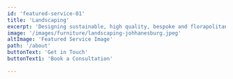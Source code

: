 ```yaml
---
id: 'featured-service-01'
title: 'Landscaping'
excerpt: 'Designing sustainable, high quality, bespoke and florapolitan landscapes is essential to meeting the environmental, economic, and climate intelligence imperatives of twenty-first century South Africa. We bring together the key skills required to plan, design, and deliver major landscape and allied infrastructure development works. Our experience, which covers a vast array of award worthy projects, includes the design and installation of civil and commercial landscapes, regeneration projects,  general  public  access  developments,  streetscape  developments,  transit  orientated developments,  waterfront  redevelopments,  mixed-use  buildings  and  prestige  private  executive wealth manors or residential security estates. '
image: '/images/furniture/landscaping-johhanesburg.jpeg'
altImage: 'Featured Service Image'
path: '/about'
buttonText: 'Get in Touch'
buttonText1: 'Book a Consultation'

---
```

